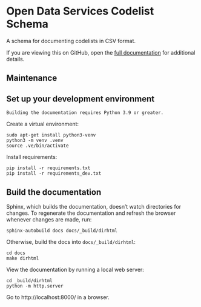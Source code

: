 # Open Data Services Codelist Schema

A schema for documenting codelists in CSV format.

If you are viewing this on GitHub, open the [full documentation](https://codelist-schema.opendataservices.coop) for additional details.

## Maintenance

## Set up your development environment

```{note}
Building the documentation requires Python 3.9 or greater.
```
  
Create a virtual environment:

```
sudo apt-get install python3-venv
python3 -m venv .venv
source .ve/bin/activate
```

Install requirements:

```
pip install -r requirements.txt
pip install -r requirements_dev.txt
```

## Build the documentation

Sphinx, which builds the documentation, doesn’t watch directories for changes. To regenerate the documentation and refresh the browser whenever changes are made, run:

```
sphinx-autobuild docs docs/_build/dirhtml
```

Otherwise, build the docs into `docs/_build/dirhtml`:

```
cd docs
make dirhtml
```

View the documentation by running a local web server:

```
cd _build/dirhtml
python -m http.server
```

Go to http://localhost:8000/ in a browser.